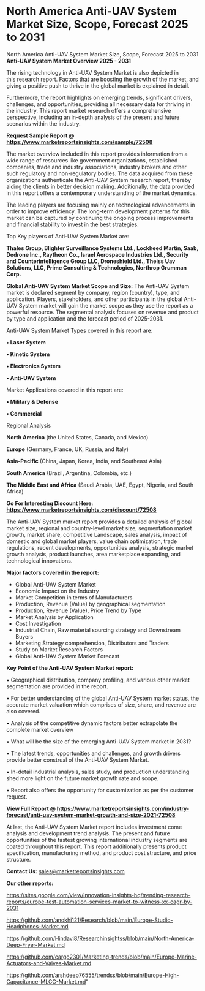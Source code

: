 # North America Anti-UAV System Market Size, Scope, Forecast 2025 to 2031
North America Anti-UAV System Market Size, Scope, Forecast 2025 to 2031
<Strong> Anti-UAV System Market Overview 2025 - 2031</strong>

The rising technology in Anti-UAV System Market is also depicted in this research report. Factors that are boosting the growth of the market, and giving a positive push to thrive in the global market is explained in detail.

Furthermore, the report highlights on emerging trends, significant drivers, challenges, and opportunities, providing all necessary data for thriving in the industry. This report market research offers a comprehensive perspective, including an in-depth analysis of the present and future scenarios within the industry.

<strong>Request Sample Report @ <a href=https://www.marketreportsinsights.com/sample/72508>https://www.marketreportsinsights.com/sample/72508</a></strong>

The market overview included in this report provides information from a wide range of resources like government organizations, established companies, trade and industry associations, industry brokers and other such regulatory and non-regulatory bodies. The data acquired from these organizations authenticate the Anti-UAV System research report, thereby aiding the clients in better decision making. Additionally, the data provided in this report offers a contemporary understanding of the market dynamics.

The leading players are focusing mainly on technological advancements in order to improve efficiency. The long-term development patterns for this market can be captured by continuing the ongoing process improvements and financial stability to invest in the best strategies.

Top Key players of Anti-UAV System Market are:

<strong>Thales Group, Blighter Surveillance Systems Ltd., Lockheed Martin, Saab, Dedrone Inc., Raytheon Co., Israel Aerospace Industries Ltd., Security and Counterintelligence Group LLC, Droneshield Ltd., Theiss Uav Solutions, LLC, Prime Consulting & Technologies, Northrop Grumman Corp.</strong>

<strong><b>Global Anti-UAV System Market Scope and Size:</b></strong>
The Anti-UAV System market is declared segment by company, region (country), type, and application. Players, stakeholders, and other participants in the global Anti-UAV System market will gain the market scope as they use the report as a powerful resource. The segmental analysis focuses on revenue and product by type and application and the forecast period of 2025-2031.

Anti-UAV System Market Types covered in this report are:

<strong>• Laser System

• Kinetic System

• Electronics System

• Anti-UAV System</strong>

Market Applications covered in this report are:

<strong>• Military & Defense

• Commercial</strong> 

Regional Analysis

<strong>North America</strong> (the United States, Canada, and Mexico)

<strong>Europe</strong> (Germany, France, UK, Russia, and Italy)

<strong>Asia-Pacific</strong> (China, Japan, Korea, India, and Southeast Asia)

<strong>South America</strong> (Brazil, Argentina, Colombia, etc.)

<strong>The Middle East and Africa</strong> (Saudi Arabia, UAE, Egypt, Nigeria, and South Africa)

<strong>Go For Interesting Discount Here: <a href=https://www.marketreportsinsights.com/discount/72508>https://www.marketreportsinsights.com/discount/72508</a></strong>

The Anti-UAV System market report provides a detailed analysis of global market size, regional and country-level market size, segmentation market growth, market share, competitive Landscape, sales analysis, impact of domestic and global market players, value chain optimization, trade regulations, recent developments, opportunities analysis, strategic market growth analysis, product launches, area marketplace expanding, and technological innovations.

<strong><b>Major factors covered in the report:</b></strong>
<ul>
  <li>Global Anti-UAV System Market </li>
  <li>Economic Impact on the Industry</li>
  <li>Market Competition in terms of Manufacturers</li>
  <li>Production, Revenue (Value) by geographical segmentation</li>
  <li>Production, Revenue (Value), Price Trend by Type</li>
  <li>Market Analysis by Application</li>
  <li>Cost Investigation</li>
  <li>Industrial Chain, Raw material sourcing strategy and Downstream Buyers</li>
  <li>Marketing Strategy comprehension, Distributors and Traders</li>
  <li>Study on Market Research Factors</li>
  <li>Global Anti-UAV System Market Forecast</li>
</ul>

<strong><b>Key Point of the Anti-UAV System Market report:</b></strong>

• Geographical distribution, company profiling, and various other market segmentation are provided in the report.

• For better understanding of the global Anti-UAV System market status, the accurate market valuation which comprises of size, share, and revenue are also covered.

• Analysis of the competitive dynamic factors better extrapolate the complete market overview

• What will be the size of the emerging Anti-UAV System market in 2031?

• The latest trends, opportunities and challenges, and growth drivers provide better construal of the Anti-UAV System Market.

• In-detail industrial analysis, sales study, and production understanding shed more light on the future market growth rate and scope.

• Report also offers the opportunity for customization as per the customer request.

<strong><b>View Full Report @ <a href=https://www.marketreportsinsights.com/industry-forecast/anti-uav-system-market-growth-and-size-2021-72508>https://www.marketreportsinsights.com/industry-forecast/anti-uav-system-market-growth-and-size-2021-72508</a></b></strong>


At last, the Anti-UAV System Market report includes investment come analysis and development trend analysis. The present and future opportunities of the fastest growing international industry segments are coated throughout this report. This report additionally presents product specification, manufacturing method, and product cost structure, and price structure.

<strong>Contact Us:</strong>
sales@marketreportsinsights.com

<strong>Our other reports:</strong>

<a href=https://sites.google.com/view/innovation-insights-hq/trending-research-reports/europe-test-automation-services-market-to-witness-xx-cagr-by-2031>https://sites.google.com/view/innovation-insights-hq/trending-research-reports/europe-test-automation-services-market-to-witness-xx-cagr-by-2031</a>

<a href=https://github.com/anokhi121/Research/blob/main/Europe-Studio-Headphones-Market.md>https://github.com/anokhi121/Research/blob/main/Europe-Studio-Headphones-Market.md</a>

<a href=https://github.com/Hindavi8/Researchinsightss/blob/main/North-America-Deep-Fryer-Market.md>https://github.com/Hindavi8/Researchinsightss/blob/main/North-America-Deep-Fryer-Market.md</a>

<a href=https://github.com/cargo2301/Marketing-trends/blob/main/Europe-Marine-Actuators-and-Valves-Market.md>https://github.com/cargo2301/Marketing-trends/blob/main/Europe-Marine-Actuators-and-Valves-Market.md</a>

<a href=https://github.com/arshdeep76555/trendss/blob/main/Europe-High-Capacitance-MLCC-Market.md>https://github.com/arshdeep76555/trendss/blob/main/Europe-High-Capacitance-MLCC-Market.md</a>"

